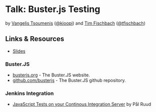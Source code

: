 # Talk: Buster.js Testing

by [Vangelis Tsoumenis](http://github.com/kioopi) ([@kioopi](http://twitter.com/kioopi))
and [Tim Fischbach](http://github.com/tf) ([@tfischbach](http://twitter.com/tfischbach))

## Links & Resources

* [Slides](http://tf.github.com/buster-js-testing/slides)

### Buster.JS

* [busterjs.org](http://busterjs.org) - The Buster.JS website.
* [github.com/busterjs](http://github.com/busterjs/buster.git) - The Buster.JS github repository.

### Jenkins Integration

* [JavaScript Tests on your Continous Integration Server](http://blog.iterate.no/2012/12/19/javascript-tests-on-your-continous-integration-server/) by Pål Ruud
